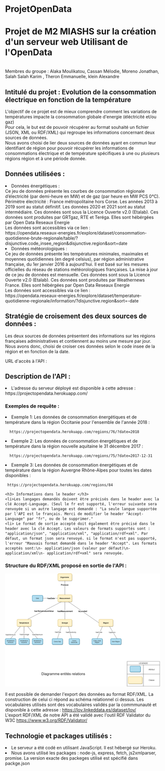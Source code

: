 # ProjetOpenData
<h1> Projet de M2 MIASHS sur la création d'un serveur web Utilisant de l'OpenData </h1> <br>
Membres du groupe : Alaka Moulikatou, Cassan Mélodie, Moreno Jonathan, Salah Salah Karim , Theron Emmanuelle, klein Alexandre  <br>
<h2>Intitulé du projet : Evolution de la consommation électrique en fonction de la température </h2>
L'objectif de ce projet est de mieux comprendre comment les variations de températures impacte la consommation globale d'energie (éléctricité et/ou gaz) <br>
Pour cela, le but est de  pouvoir récupérer au format souhaité un fichier (JSON, XML ou RDF/XML) qui regroupe les informations concernant deux sources de données. <br>
Nous avons choisi de lier deux sources de données ayant en commun leur identifiant de région pour pouvoir récupérer les informations de consommations électrique et de température spécifiques à une ou plusieurs régions région et à une période donnée.<br>
<h2> Données utilisées : </h2>
  <li> Données énergétiques : <br>
  Ce jeu de données présente les courbes de consommation régionale d’électricité (par demi-heure en MW) et de gaz (par heure en MW PCS 0°C).
Périmètre électricité : France métropolitaine hors Corse. Les années 2013 à 2019 sont au statut définitif. Les données 2020 et 2021 sont au statut intermédiaire.
  Ces données sont sous la Licence Ouverte v2.0 (Etalab).
  Ces données sont produites par GRTgaz, RTE et Teréga. Elles sont hébérgées par Open Data Reseaux Energie<br>
 Les données sont accessibles via ce lien : <br>
  <href> https://opendata.reseaux-energies.fr/explore/dataset/consommation-quotidienne-brute-regionale/table/?disjunctive.code_insee_region&disjunctive.region&sort=date </href>

</li>
  <li> Données météorologiques : <br>
  Ce jeu de données présente les températures minimales, maximales et moyennes quotidiennes (en degré celsius), par région administrative française, du 1er janvier 2016 à aujourd'hui. Il est basé sur les mesures officielles du réseau de stations météorologiques françaises. La mise à jour de ce jeu de données est mensuelle. 
  Ces données sont sous la Licence Ouverte v2.0 (Etalab).
  Ces données sont produites par Weathernews France. Elles sont hébérgées par Open Data Reseaux Energie<br>Les données sont accessibles via ce lien : <br>
  <href>https://opendata.reseaux-energies.fr/explore/dataset/temperature-quotidienne-regionale/information/?disjunctive.region&sort=-date</href> <br>

</li>

  <h2> Stratégie de croisement des deux sources de données : </h2>
  Les deux sources de données présentent des informations sur les régions françaises administratives et contiennent  au moins une mesure par jour. Nous avons donc, choisi de croiser ces données selon le code insee de la région et en fonction de la date. <br>
  
  

URL d'accès à l'API : <br>
 <h2> Description de l'API : </h2>
  <li> L'adresse du serveur déployé est disponible à cette adresse : <href> https://projectopendata.herokuapp.com/ </href>
  <h3> Exemples de requête : </h3>
  
<li> Exemple 1: Les données de consommation énergétiques et de température dans la région Occitanie pour l'ensemble de l'année 2018 :
    <div class="snippet-clipboard-content position-relative overflow-auto" data-snippet-clipboard-copy-content=" 
"><pre><code>  https://projectopendata.herokuapp.com/regions/76/?date=2018
</code></pre></div> </li>
    
 <li> Exemple 2: Les données de consommation énergétiques et de température dans la région nouvelle aquitaine le 31 décembre 2017 : 
    <div class="snippet-clipboard-content position-relative overflow-auto" data-snippet-clipboard-copy-content=" 
"><pre><code>  https://projectopendata.herokuapp.com/regions/75/?date=2017-12-31
</code></pre></div> </li>
    
  <li> Exemple 3: Les données de consommation énergétiques et de température dans la région Auvergne Rhône-Alpes pour toutes les dates disponibles : 
    <div class="snippet-clipboard-content position-relative overflow-auto" data-snippet-clipboard-copy-content="  
"><pre><code> https://projectopendata.herokuapp.com/regions/84
</code></pre></div> </li>
    
    
    <h3> Informations dans le header </h3>
    <li>Les langages demandés doivent être précisés dans le header avec la clé Accept-Language. (Seul le fr est supporté, l'erreur suivante sera renvoyée si un autre langage est demandé : "La seule langue supportée par l'API est le français. Merci de modifier le header "Accept-Language" par "fr", ou de le supprimer."
    <li> Le format de sortie accepté doit également être précisé dans le header avec la clé Accept. Les valeurs de formats supportés sont : "application/json", "application/xml", "application/rdf+xml". Par défaut, un format json sera renvoyé. si le format n'est pas supporté, l'erreur "Mauvais format demandé dans le header "Accept". Les formats acceptés sont:\n- application/json (valeur par défaut)\n- application/xml\n- application/rdf+xml" sera renvoyée.
   <h3> Structure du RDF/XML proposé en sortie de l'API : </h3>
  
  ![Schéma](Shema_rel.png)
  
  Il est possible de demander l'export des données au format RDF/XML. La construction de celui ci répond au schéma relationnel ci dessus. Les vocabulaires utilisés sont des vocabulaires validés par la commmunauté et disponible à cette adresse : <href>https://lov.linkeddata.es/dataset/lov/</href> <br>
  L'export RDF/XML de notre API a été validé avec l'outil RDF Validator du W3C <href>https://www.w3.org/RDF/Validator/</href> <br>
  
  <h2> Technologie et packages utilisés : </h2>
  <li> Le serveur a été codé en utilisant JavaScript. Il est hébergé sur Heroku. </li>
  <li> Nous avons utilisé les packages : node-js, express, fetch, js2xmlparser, promise. La version exacte des packeges utilisé est spécifié dans packge.json

    
  
  
  
